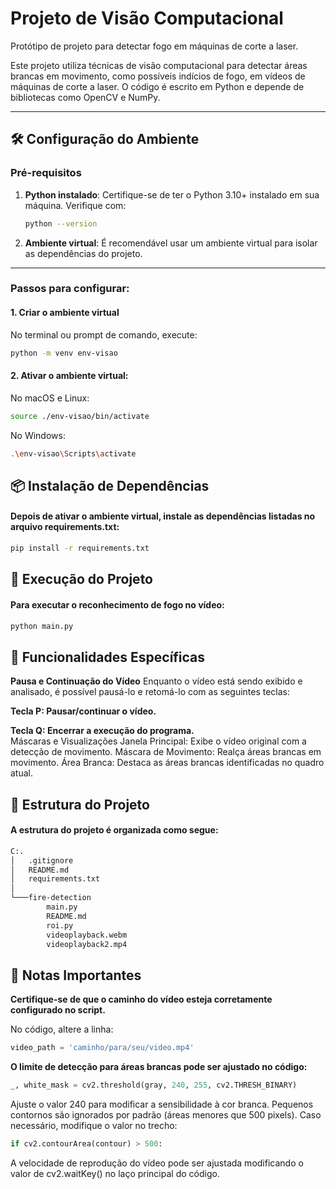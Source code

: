 # Projeto de Visão Computacional
Protótipo de projeto para detectar fogo em máquinas de corte a laser.

Este projeto utiliza técnicas de visão computacional para detectar áreas brancas em movimento, como possíveis indícios de fogo, em vídeos de máquinas de corte a laser. O código é escrito em Python e depende de bibliotecas como OpenCV e NumPy.

---

## 🛠 Configuração do Ambiente

### Pré-requisitos
1. **Python instalado**:
    Certifique-se de ter o Python 3.10+ instalado em sua máquina.
    Verifique com:
     ```bash
     python --version
     ```

2. **Ambiente virtual**:
    É recomendável usar um ambiente virtual para isolar as dependências do projeto.

---

### Passos para configurar:

#### 1. Criar o ambiente virtual
No terminal ou prompt de comando, execute:
```bash
python -m venv env-visao
```

#### 2. Ativar o ambiente virtual:
No macOS e Linux:
```bash
source ./env-visao/bin/activate
```
No Windows:
```bash
.\env-visao\Scripts\activate
```

## 📦 Instalação de Dependências

#### Depois de ativar o ambiente virtual, instale as dependências listadas no arquivo requirements.txt:
```bash
pip install -r requirements.txt
```

## 🚀 Execução do Projeto

#### Para executar o reconhecimento de fogo no vídeo:

```bash
python main.py
```

## 🎥 Funcionalidades Específicas

**Pausa e Continuação do Vídeo**
Enquanto o vídeo está sendo exibido e analisado, é possível pausá-lo e retomá-lo com as seguintes teclas:

**Tecla P: Pausar/continuar o vídeo.**  

**Tecla Q: Encerrar a execução do programa.**  
Máscaras e Visualizações
Janela Principal: Exibe o vídeo original com a detecção de movimento.
Máscara de Movimento: Realça áreas brancas em movimento.
Área Branca: Destaca as áreas brancas identificadas no quadro atual.

## 📁 Estrutura do Projeto

#### A estrutura do projeto é organizada como segue:
```bash
C:.
│   .gitignore
│   README.md
│   requirements.txt
│
└───fire-detection
        main.py
        README.md
        roi.py
        videoplayback.webm
        videoplayback2.mp4
```

## 📝 Notas Importantes

**Certifique-se de que o caminho do vídeo esteja corretamente configurado no script.**

No código, altere a linha:
```python
video_path = 'caminho/para/seu/video.mp4'
```
**O limite de detecção para áreas brancas pode ser ajustado no código:**

```python
_, white_mask = cv2.threshold(gray, 240, 255, cv2.THRESH_BINARY)
```
Ajuste o valor 240 para modificar a sensibilidade à cor branca.
Pequenos contornos são ignorados por padrão (áreas menores que 500 pixels). Caso necessário, modifique o valor no trecho:

```python
if cv2.contourArea(contour) > 500:
```
A velocidade de reprodução do vídeo pode ser ajustada modificando o valor de cv2.waitKey() no laço principal do código.